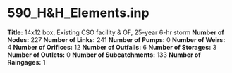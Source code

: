 # 590_H&H_Elements.inp
**Title:**  14x12 box, Existing CSO facility & OF, 25-year 6-hr storm
**Number of Nodes:** 227
**Number of Links:** 241
**Number of Pumps:** 0
**Number of Weirs:** 4
**Number of Orifices:** 12
**Number of Outfalls:** 6
**Number of Storages:** 3
**Number of Outlets:** 0
**Number of Subcatchments:** 133
**Number of Raingages:** 1
